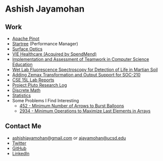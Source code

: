 # Ashish Jayamohan
## Work
- [Apache Pinot](https://github.com/apache/pinot/commits/master/?author=ashishjayamohan)
- [Startree](https://www.globenewswire.com/news-release/2024/11/20/2984361/0/en/StarTree-Unveils-New-Features-to-Tackle-Data-Management-and-Security-Challenges-for-Scaling-Real-Time-Analytics.html) (Performance Manager)
- [Surface Optics](https://surfaceoptics.com/bsdf-brdf-btdf-review-of-measurement-approaches/)
- [VIE Healthcare (Acquired by SpendMend)](https://www.spendmend.com/spendmend-completes-acquisition-of-vie-healthcare-consulting/)
- [Implementation and Assessment of Teamwork in Computer Science Education](http://makecscount.com/Jayamohan2021.pdf)
- [Wet Lab Fluorescence Spectroscopy for Detection of Life in Martian Soil](https://ashishjayamohan.github.io/files/general/poster.pdf)
- [Adding Zemax Transformation and Output Support for SOC-210](https://ashishjayamohan.github.io/files/general/Jayamohan.Ashish.2023.pdf)
- [CSE 15L Lab Reports](https://ashishjayamohan.github.io/cse15l-lab-reports/)
- [Project Pluto Research Log](https://ashishjayamohan.github.io/files/general/sf.pdf)
- [Discrete Math](https://ashishjayamohan.github.io/discrete-math.html)
 - [Statistics](https://ashishjayamohan.github.io/statistics.html)
- Some Problems I Find Interesting
	- [452 - Minimum Number of Arrows to Burst Balloons](https://ashishjayamohan.github.io/files/general/452.html)
	- [2934 - Minimum Operations to Maximize Last Elements in Arrays](https://ashishjayamohan.github.io/files/general/2934.html)

## Contact Me
- [ashishjayamohan@gmail.com](mailto:ashishjayamohan@gmail.com) or [ajayamohan@ucsd.edu](mailto:ajayamohan@ucsd.edu)
- [Twitter](https://twitter.com/AshishJayamohan)
- [GitHub](https://github.com/ashishjayamohan)
- [LinkedIn](https://www.linkedin.com/in/ashishjayamohan/)

